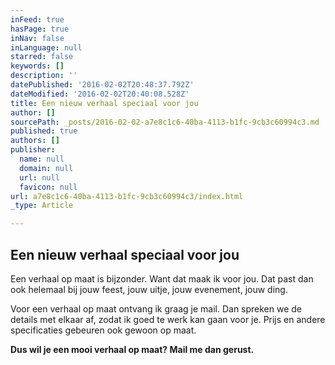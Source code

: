 ```yaml
---
inFeed: true
hasPage: true
inNav: false
inLanguage: null
starred: false
keywords: []
description: ''
datePublished: '2016-02-02T20:48:37.792Z'
dateModified: '2016-02-02T20:40:08.528Z'
title: Een nieuw verhaal speciaal voor jou
author: []
sourcePath: _posts/2016-02-02-a7e8c1c6-40ba-4113-b1fc-9cb3c60994c3.md
published: true
authors: []
publisher:
  name: null
  domain: null
  url: null
  favicon: null
url: a7e8c1c6-40ba-4113-b1fc-9cb3c60994c3/index.html
_type: Article

---
```

## Een nieuw verhaal speciaal voor jou

Een verhaal op maat is bijzonder. Want dat maak ik voor jou. Dat past dan ook helemaal bij jouw feest, jouw uitje, jouw evenement, jouw ding.

Voor een verhaal op maat ontvang ik graag je mail. Dan spreken we de details met elkaar af, zodat ik goed te werk kan gaan voor je. Prijs en andere specificaties gebeuren ook gewoon op maat.

**Dus wil je een mooi verhaal op maat?  Mail me dan gerust.**